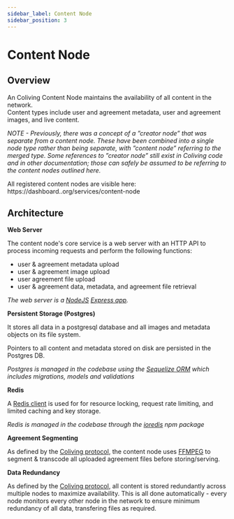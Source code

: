 ```yaml
---
sidebar_label: Content Node
sidebar_position: 3
---
```


# Content Node

## Overview

An Coliving Content Node maintains the availability of all content in the network.  
Content types include user and agreement metadata, user and agreement images, and live content.

*NOTE - Previously, there was a concept of a ”creator node” that was separate from a content node. These have been combined into a single node type rather than being separate, with ”content node” referring to the merged type. Some references to ”creator node” still exist in Coliving code and in other documentation; those can safely be assumed to be referring to the content nodes outlined here.*

All registered content nodes are visible here: https://dashboard..org/services/content-node

## Architecture

**Web Server**

The content node's core service is a web server with an HTTP API to process incoming requests and perform the following functions:

- user & agreement metadata upload
- user & agreement image upload
- user agreement file upload
- user & agreement data, metadata, and agreement file retrieval

*The web server is a [NodeJS](https://nodejs.org) [Express app](https://expressjs.com/).*

**Persistent Storage (Postgres)**

It stores all data in a postgresql database and all images and metadata objects on its file system.

Pointers to all content and metadata stored on disk are persisted in the Postgres DB.

*Postgres is managed in the codebase using the [Sequelize ORM](https://sequelize.org/master/) which includes migrations, models and validations*

**Redis**

A [Redis client](https://redis.io/) is used for for resource locking, request rate limiting, and limited caching and key storage.

*Redis is managed in the codebase through the [ioredis](https://github.com/luin/ioredis) npm package*

**Agreement Segmenting**

As defined by the [Coliving protocol](https://whitepaper..co), the content node uses [FFMPEG](https://ffmpeg.org/ffmpeg.html) to segment & transcode all uploaded agreement files before storing/serving.

**Data Redundancy**

As defined by the [Coliving protocol](https://whitepaper..co), all content is stored redundantly across multiple nodes to maximize availability. This is all done automatically - every node monitors every other node in the network to ensure minimum redundancy of all data, transfering files as required.
